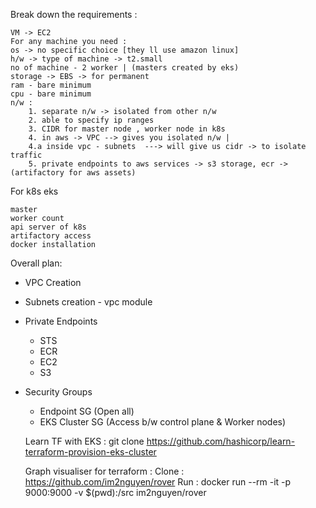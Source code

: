 Break down the requirements :

    VM -> EC2
    For any machine you need :
    os -> no specific choice [they ll use amazon linux]
    h/w -> type of machine -> t2.small
    no of machine - 2 worker | (masters created by eks)
    storage -> EBS -> for permanent
    ram - bare minimum
    cpu - bare minimum
    n/w :
        1. separate n/w -> isolated from other n/w
        2. able to specify ip ranges
        3. CIDR for master node , worker node in k8s
        4. in aws -> VPC --> gives you isolated n/w |
        4.a inside vpc - subnets  ---> will give us cidr -> to isolate traffic
        5. private endpoints to aws services -> s3 storage, ecr ->  (artifactory for aws assets)

For k8s eks
     
    master
    worker count
    api server of k8s
    artifactory access
    docker installation

Overall plan:
- VPC Creation
- Subnets creation - vpc module
- Private Endpoints
    * STS
    * ECR
    * EC2
    * S3
- Security Groups
    * Endpoint SG (Open all)
    * EKS Cluster SG (Access b/w control plane & Worker nodes)
  

    Learn TF with EKS : git clone https://github.com/hashicorp/learn-terraform-provision-eks-cluster
    
    Graph visualiser for terraform : 
    Clone : https://github.com/im2nguyen/rover
    Run : docker run --rm -it -p 9000:9000 -v $(pwd):/src im2nguyen/rover

